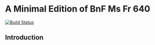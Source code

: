 # A Minimal Edition of BnF Ms Fr 640

[![Build Status](https://travis-ci.org/elotroalex/ed.svg?branch=gh-pages)](https://travis-ci.org/elotroalex/ed)



## Introduction

